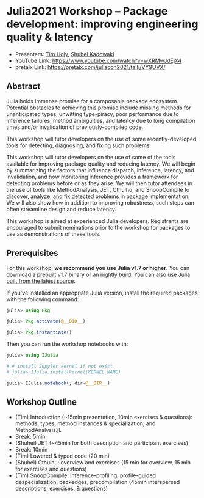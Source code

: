 # Julia2021 Workshop – Package development: improving engineering quality & latency

- Presenters: [Tim Holy](https://github.com/timholy), [Shuhei Kadowaki](https://github.com/aviatesk)
- YouTube Link: <https://www.youtube.com/watch?v=wXRMwJdEjX4>
- pretalx Link: <https://pretalx.com/juliacon2021/talk/VY9UVX/>

## Abstract

Julia holds immense promise for a composable package ecosystem. Potential obstacles to achieving this promise include missing methods for unanticipated types, unwitting type-piracy, poor performance due to inference failures, method ambiguities, and latency due to long compilation times and/or invalidation of previously-compiled code.

This workshop will tutor developers on the use of some recently-developed tools for detecting, diagnosing, and fixing such problems.

This workshop will tutor developers on the use of some of the tools available for improving package quality and reducing latency. We will begin by summarizing the factors that influence dispatch, inference, latency, and invalidation, and how monitoring inference provides a framework for detecting problems before or as they arise. We will then tutor attendees in the use of tools like MethodAnalysis, JET, Cthulhu, and SnoopCompile to discover, analyze, and fix detected problems in package implementation. We will also show how in addition to improving robustness, such steps can often streamline design and reduce latency.

This workshop is aimed at experienced Julia developers. Registrants are encouraged to submit nominations prior to the workshop for packages to use as demonstrations of these tools.

## Prerequisites

For this workshop, **we recommend you use Julia v1.7 or higher**.
You can download [a prebuilt v1.7 binary](https://julialang.org/downloads/#upcoming_release) or [an nightly build](https://julialang.org/downloads/nightlies/). You can also use Julia [built from the latest source](https://github.com/JuliaLang/julia#building-julia).

If you've installed an appropriate Julia version, install the required packages with the following command:
```julia
julia> using Pkg

julia> Pkg.activate(@__DIR__)

julia> Pkg.instantiate()
```

Then you can run the workshop notebooks with:
```julia
julia> using IJulia

# # install Jupyter kernel if not exist
# julia> IJulia.installkernel(KERNEL_NAME)

julia> IJulia.notebook(; dir=@__DIR__)
```

## Workshop Outline

- (Tim) Introduction (~15min presentation, 10min exercises & questions): methods, types, method instances & specialization, and MethodAnalysis.jl.
- Break: 5min
- (Shuhei) JET (~45min for both description and participant exercises)
- Break: 10min
- (Tim) Lowered & typed code (20 min)
- (Shuhei) Cthulhu: overview and exercises (15 min for overview, 15 min for exercises and questions)
- (Tim) SnoopCompile: inference-profiling, profile-guided despecialization, backedges, precompilation (45min interspersed descriptions, exercises, & questions)
